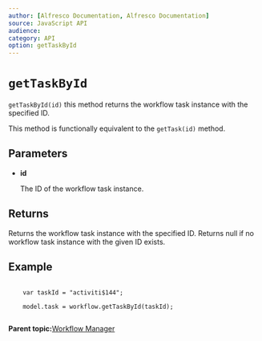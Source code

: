 ```yaml
---
author: [Alfresco Documentation, Alfresco Documentation]
source: JavaScript API
audience: 
category: API
option: getTaskById
---
```


# `getTaskById`

`getTaskById(id)` this method returns the workflow task instance with the specified ID.

This method is functionally equivalent to the `getTask(id)` method.

## Parameters

-   **id**

    The ID of the workflow task instance.


## Returns

Returns the workflow task instance with the specified ID. Returns null if no workflow task instance with the given ID exists.

## Example

```

    var taskId = "activiti$144";

    model.task = workflow.getTaskById(taskId);        
      
```

**Parent topic:**[Workflow Manager](../references/API-JS-WorkflowManager.md)

